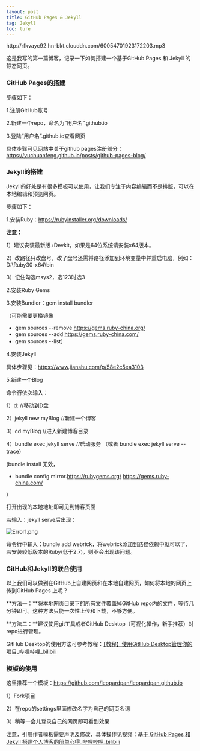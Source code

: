```yaml
---
layout: post
title: GitHub Pages & Jekyll
tag: Jekyll
toc: ture
---
```




<p>http://rfkvayc92.hn-bkt.clouddn.com/60054701923172203.mp3</p>

这是我写的第一篇博客，记录一下如何搭建一个基于GitHub Pages 和 Jekyll 的静态网页。

### GitHub Pages的搭建

步骤如下：

1.注册GitHub账号

2.新建一个repo，命名为“用户名”.github.io

3.登陆“用户名”.github.io查看网页

具体步骤可见网站中关于github pages注册部分：https://yuchuanfeng.github.io/posts/github-pages-blog/

### Jekyll的搭建

Jekyll的好处是有很多模板可以使用，让我们专注于内容编辑而不是排版，可以在本地编辑和预览网页。

步骤如下：

1.安装Ruby：https://rubyinstaller.org/downloads/

**注意：**

1）建议安装最新版+Devkit，如果是64位系统请安装x64版本。

2）改路径只改盘号，改了盘号还需将路径添加到环境变量中并重启电脑，例如：D:\Ruby30-x64\bin

3）记住勾选msys2，选123时选3

2.安装Ruby Gems

3.安装Bundler：gem install bundler

（可能需要更换镜像

- gem sources --remove https://gems.ruby-china.org/
- gem sources --add https://gems.ruby-china.com/
- gem sources --list）

4.安装Jekyll

具体步骤见：https://www.jianshu.com/p/58e2c5ea3103 

5.新建一个Blog

命令行依次输入：

1）d: //移动到D盘

2）jekyll new myBlog //新建一个博客

3）cd myBlog //进入新建博客目录

4）bundle exec jekyll serve //启动服务 （或者 bundle exec jekyll serve --trace）

(bundle install 无效，

- bundle config mirror.https://rubygems.org/ https://gems.ruby-china.com/

)

打开出现的本地地址即可见到博客页面

若输入：jekyll serve后出现：

![Error1.png](https://s2.loli.net/2022/07/23/mGfjVl1xk2idsqW.png)

命令行中输入：bundle add webrick，将webrick添加到路径依赖中就可以了，若安装较低版本的Ruby(低于2.7)，则不会出现该问题。



### GitHub和Jekyll的联合使用

以上我们可以做到在GitHub上自建网页和在本地自建网页，如何将本地的网页上传到GitHub Pages 上呢？

**方法一：**将本地网页目录下的所有文件覆盖掉GitHub repo内的文件，等待几分钟即可。这种方法只能一次性上传和下载，不够方便。

**方法二：**建议使用git工具或者GitHub Desktop（可视化操作，新手推荐）对repo进行管理。

GitHub Desktop的使用方法可参考教程：[【教程】使用GitHub Desktop管理你的项目_哔哩哔哩_bilibili](https://www.bilibili.com/video/BV13W411U7HY?from=search&seid=14615168054648455246&spm_id_from=333.337.0.0)



### 模板的使用

这里推荐一个模板：https://github.com/leopardpan/leopardpan.github.io

1）Fork项目

2）在repo的settings里面修改名字为自己的网页名词

3）稍等一会儿登录自己的网页即可看到效果

注意，引用作者模板需要声明及修改，具体操作见视频：[基于 GitHub Pages 和 Jekyll 搭建个人博客的简单心得_哔哩哔哩_bilibili](https://www.bilibili.com/video/BV14x411t7ZU?from=search&seid=12105916669291280504&spm_id_from=333.337.0.0)


